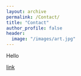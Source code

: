 ```yaml
---
layout: archive
permalink: /Contact/
title: "Contact"
author_profile: false
header:
  image: "/images/art.jpg"
---
```

Hello

[link](joedziekan14@gmail.com)
